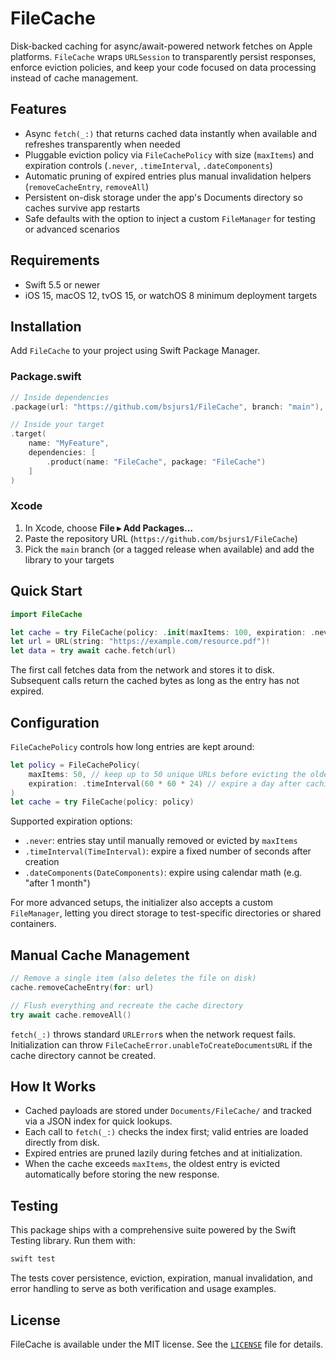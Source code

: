 # FileCache

Disk-backed caching for async/await-powered network fetches on Apple platforms. `FileCache` wraps `URLSession` to transparently persist responses, enforce eviction policies, and keep your code focused on data processing instead of cache management.

## Features
- Async `fetch(_:)` that returns cached data instantly when available and refreshes transparently when needed
- Pluggable eviction policy via `FileCachePolicy` with size (`maxItems`) and expiration controls (`.never`, `.timeInterval`, `.dateComponents`)
- Automatic pruning of expired entries plus manual invalidation helpers (`removeCacheEntry`, `removeAll`)
- Persistent on-disk storage under the app's Documents directory so caches survive app restarts
- Safe defaults with the option to inject a custom `FileManager` for testing or advanced scenarios

## Requirements
- Swift 5.5 or newer
- iOS 15, macOS 12, tvOS 15, or watchOS 8 minimum deployment targets

## Installation
Add `FileCache` to your project using Swift Package Manager.

### Package.swift
```swift
// Inside dependencies
.package(url: "https://github.com/bsjurs1/FileCache", branch: "main"),

// Inside your target
.target(
    name: "MyFeature",
    dependencies: [
        .product(name: "FileCache", package: "FileCache")
    ]
)
```

### Xcode
1. In Xcode, choose **File ▸ Add Packages…**
2. Paste the repository URL (`https://github.com/bsjurs1/FileCache`)
3. Pick the `main` branch (or a tagged release when available) and add the library to your targets

## Quick Start
```swift
import FileCache

let cache = try FileCache(policy: .init(maxItems: 100, expiration: .never))
let url = URL(string: "https://example.com/resource.pdf")!
let data = try await cache.fetch(url)
```
The first call fetches data from the network and stores it to disk. Subsequent calls return the cached bytes as long as the entry has not expired.

## Configuration
`FileCachePolicy` controls how long entries are kept around:

```swift
let policy = FileCachePolicy(
    maxItems: 50, // keep up to 50 unique URLs before evicting the oldest
    expiration: .timeInterval(60 * 60 * 24) // expire a day after caching
)
let cache = try FileCache(policy: policy)
```

Supported expiration options:
- `.never`: entries stay until manually removed or evicted by `maxItems`
- `.timeInterval(TimeInterval)`: expire a fixed number of seconds after creation
- `.dateComponents(DateComponents)`: expire using calendar math (e.g. "after 1 month")

For more advanced setups, the initializer also accepts a custom `FileManager`, letting you direct storage to test-specific directories or shared containers.

## Manual Cache Management
```swift
// Remove a single item (also deletes the file on disk)
cache.removeCacheEntry(for: url)

// Flush everything and recreate the cache directory
try await cache.removeAll()
```

`fetch(_:)` throws standard `URLError`s when the network request fails. Initialization can throw `FileCacheError.unableToCreateDocumentsURL` if the cache directory cannot be created.

## How It Works
- Cached payloads are stored under `Documents/FileCache/` and tracked via a JSON index for quick lookups.
- Each call to `fetch(_:)` checks the index first; valid entries are loaded directly from disk.
- Expired entries are pruned lazily during fetches and at initialization.
- When the cache exceeds `maxItems`, the oldest entry is evicted automatically before storing the new response.

## Testing
This package ships with a comprehensive suite powered by the Swift Testing library. Run them with:
```bash
swift test
```

The tests cover persistence, eviction, expiration, manual invalidation, and error handling to serve as both verification and usage examples.

## License
FileCache is available under the MIT license. See the [`LICENSE`](LICENSE) file for details.
